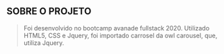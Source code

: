 ## SOBRE O PROJETO

> Foi desenvolvido no bootcamp avanade fullstack 2020.
Utilizado HTML5, CSS e Jquery, foi importado carrosel da owl carousel, que, utiliza Jquery.
